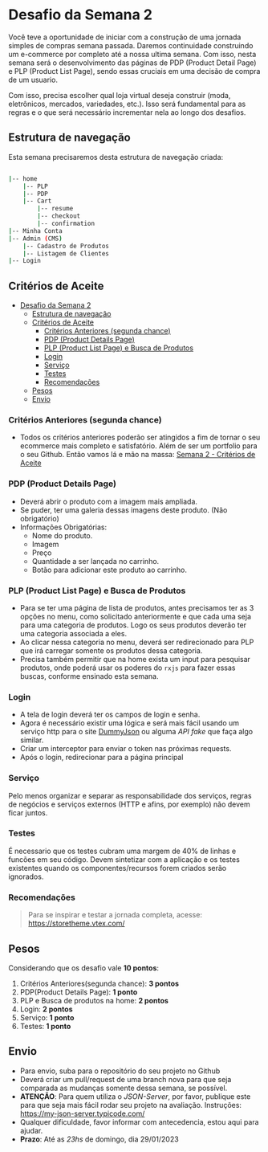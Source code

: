 # Desafio da Semana 2

Você teve a oportunidade de iniciar com a construção de uma jornada simples de compras semana passada. Daremos continuidade construindo um e-commerce por completo até a nossa ultima semana. Com isso, nesta semana será o desenvolvimento das páginas de PDP (Product Detail Page) e PLP (Product List Page), sendo essas cruciais em uma decisão de compra de um usuario.

Com isso, precisa escolher qual loja virtual deseja construir (moda, eletrônicos, mercados, variedades, etc.). Isso será fundamental para as regras e o que será necessário incrementar nela ao longo dos desafios.

## Estrutura de navegação

Esta semana precisaremos desta estrutura de navegação criada:

```bash

|-- home
    |-- PLP
    |-- PDP
    |-- Cart
        |-- resume
        |-- checkout
        |-- confirmation
|-- Minha Conta
|-- Admin (CMS)
    |-- Cadastro de Produtos
    |-- Listagem de Clientes
|-- Login

```

## Critérios de Aceite

- [Desafio da Semana 2](#desafio-da-semana-2)
  - [Estrutura de navegação](#estrutura-de-navegação)
  - [Critérios de Aceite](#critérios-de-aceite)
    - [Critérios Anteriores (segunda chance)](#critérios-anteriores-segunda-chance)
    - [PDP (Product Details Page)](#pdp-product-details-page)
    - [PLP (Product List Page) e Busca de Produtos](#plp-product-list-page-e-busca-de-produtos)
    - [Login](#login)
    - [Serviço](#serviço)
    - [Testes](#testes)
    - [Recomendações](#recomendações)
  - [Pesos](#pesos)
  - [Envio](#envio)

### Critérios Anteriores (segunda chance)

- Todos os critérios anteriores poderão ser atingidos a fim de tornar o seu ecommerce mais completo e satisfatório. Além de ser um portfolio para o seu Github. Então vamos lá e mão na massa: [Semana 2 - Critérios de Aceite](../semana-2/DESAFIO_S2.md)

### PDP (Product Details Page)

- Deverá abrir o produto com a imagem mais ampliada.
- Se puder, ter uma galeria dessas imagens deste produto. (Não obrigatório)
- Informações Obrigatórias:
  - Nome do produto.
  - Imagem
  - Preço
  - Quantidade a ser lançada no carrinho.
  - Botão para adicionar este produto ao carrinho.

### PLP (Product List Page) e Busca de Produtos

- Para se ter uma página de lista de produtos, antes precisamos ter as 3 opções no menu, como solicitado anteriormente e que cada uma seja para uma categoria de produtos. Logo os seus produtos deverão ter uma categoria associada a eles.
- Ao clicar nessa categoria no menu, deverá ser redirecionado para PLP que irá carregar somente os produtos dessa categoria.
- Precisa também permitir que na home exista um input para pesquisar produtos, onde poderá usar os poderes do `rxjs` para fazer essas buscas, conforme ensinado esta semana.

<!-- ### Minha Conta

- Deverá ser protegida e somente acessar quando estiver logado.
- Caso o usuário não esteja logado, deverá ser avisado que os dados de login não estão corretos.
- No header o ícone/botão para a conta deverá mudar para o nome do usuário logado.
- Não precisa ter conteúdo em tela por agora -->

<!-- ### Admin

- Basta somente o componente da tela e a rota criada, não precisa ter conteúdo por agora.
- Deverá ser protegida e somente acessar quando estiver logado.
- Este usuário deve ser identificado como admin para ter acesso.
- O acesso deverá ser dado somente através da rota e caso o usuário não esteja logado, seja avisado que os dados de login estão incorretos. -->

### Login

- A tela de login deverá ter os campos de login e senha.
- Agora é necessário existir uma lógica e será mais fácil usando um serviço http para o site [DummyJson](https://dummyjson.com/docs/auth) ou alguma *API fake* que faça algo similar.
- Criar um interceptor para enviar o token nas próximas requests.
- Após o login, redirecionar para a página principal

### Serviço

Pelo menos organizar e separar as responsabilidade dos serviços, regras de negócios e serviços externos (HTTP e afins, por exemplo) não devem ficar juntos.

### Testes

É necessario que os testes cubram uma margem de 40% de linhas e funcões em seu código. Devem sintetizar com a aplicação e os testes existentes quando os componentes/recursos forem criados serão ignorados.

### Recomendações

> Para se inspirar e testar a jornada completa, acesse: <https://storetheme.vtex.com/>

## Pesos

Considerando que os desafio vale **10 pontos**:

1. Critérios Anteriores(segunda chance): **3 pontos**
2. PDP(Product Details Page): **1 ponto**
3. PLP e Busca de produtos na home: **2 pontos**
4. Login: **2 pontos**
5. Serviço: **1 ponto**
6. Testes: **1 ponto**

## Envio

- Para envio, suba para o repositório do seu projeto no Github
- Deverá criar um pull/request de uma branch nova para que seja comparada as mudanças somente dessa semana, se possível.
- **ATENÇÃO**: Para quem utiliza o *JSON-Server*, por favor, publique este para que seja mais fácil rodar seu projeto na avaliação. Instruções: <https://my-json-server.typicode.com/>
- Qualquer dificuldade, favor informar com antecedencia, estou aqui para ajudar.
- **Prazo**: Até as *23hs* de domingo, dia 29/01/2023
